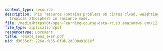 ```yaml
---
content_type: resource
description: This resource contains problems on cirrus cloud, weighting function and
  tropical atmosphere in radiance mode.
file: /media/https%3A/open-learning-course-data-rc.s3.amazonaws.com/12-815-atmospheric-radiation-fall-2006/d3635e3b226ade356f9b2d800a01616f_remote_sens_exer.pdf
file_type: application/pdf
resourcetype: Document
title: remote_sens_exer.pdf
uid: d3635e3b-226a-de35-6f9b-2d800a01616f
---
```

